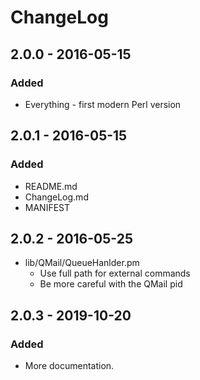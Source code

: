 # ChangeLog

## 2.0.0 - 2016-05-15

### Added

* Everything - first modern Perl version

## 2.0.1 - 2016-05-15

### Added

* README.md
* ChangeLog.md
* MANIFEST

## 2.0.2 - 2016-05-25

* lib/QMail/QueueHanlder.pm
    * Use full path for external commands
    * Be more careful with the QMail pid

## 2.0.3 - 2019-10-20

### Added

* More documentation.

